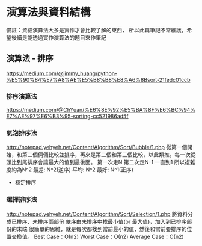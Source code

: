 # 演算法與資料結構

備註：資結演算法大多是實作才會比較了解的東西，
所以此篇筆記不常維護，希望後續是能透過實作演算法的題目來作筆記



## 演算法 - 排序
https://medium.com/@jimmy_huang/python-%E5%90%84%E7%A8%AE%E5%B8%B8%E8%A6%8Bsort-21fedc01ccb

### 排序演算法
https://medium.com/@ChYuan/%E6%8E%92%E5%BA%8F%E6%BC%94%E7%AE%97%E6%B3%95-sorting-cc521986ad5f


### 氣泡排序法
http://notepad.yehyeh.net/Content/Algorithm/Sort/Bubble/1.php
從第一個開始，和第二個倆倆比較並排序，再來是第二個和第三個比較，以此類推。每一次從頭比到尾排序會讓最大的值到最後面。
第一次走N 第二次走N-1 一直到1 所以複雜度約為N^2
最差: N^2(逆序)
平均: N^2
最好: N^1(正序)
- 穩定排序

### 選擇排序法
http://notepad.yehyeh.net/Content/Algorithm/Sort/Selection/1.php
將資料分成已排序、未排序兩部份
依序由未排序中找最小值(or 最大值)，加入到已排序部份的末端
很簡單的思維，就是每次都找到當前最小的值，然後和當前要排序的位置交換值。
Best Case：Ο(n2)
Worst Case：Ο(n2)
Average Case：Ο(n2)


